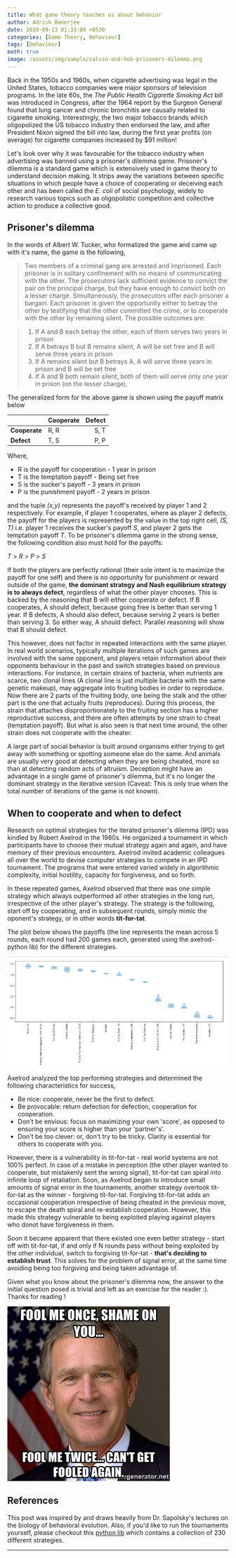 ```yaml
---
title: What game theory teaches us about behavior
author: Adrish Banerjee
date: 2020-09-13 01:33:00 +0530
categories: [Game Theory, Behaviour]
tags: [behaviour]
math: true
image: /assets/img/sample/calvin-and-hob-prisoners-dilemma.png
---
```


Back in the 1950s and 1960s, when cigarette advertising was legal in the United States, tobacco companies were major sponsors of television programs. In the late 60s, the _The Public Health Cigarette Smoking Act_ bill was introduced in Congress, after the 1964 report by the Surgeon General found that lung cancer and chronic bronchitis are causally related to cigarette smoking. Interestingly, the two major tobacco brands which oligopolized the US tobacco industry then endorsed the law, and after President Nixon signed  the bill into law, during the first year profits (on average) for cigarette companies increased by $91 million!

Let's look over why it was favourable for the tobacco industry when advertising was banned using a prisoner's dilemma game. Prisoner's dilemma is a standard game which is extensively used in game theory to understand decision making. It strips away the variations between specific situations in which people have a choice of cooperating or deceiving each other and has been called the *E. coli* of social psychology,  widely to research various topics such as oligopolistic competition and collective action to produce a collective good.


## Prisoner's dilemma

In the words of Albert W. Tucker, who formalized the game and came up with it's name, the game is the following,

>Two members of a criminal gang are arrested and imprisoned. Each prisoner is in solitary confinement with no means of communicating with the other. The prosecutors lack sufficient evidence to convict the pair on the principal charge, but they have enough to convict both on a lesser charge. Simultaneously, the prosecutors offer each prisoner a bargain. Each prisoner is given the opportunity either to betray the other by testifying that the other committed the crime, or to cooperate with the other by remaining silent. The possible outcomes are:

>1. If A and B each betray the other, each of them serves two years in prison
>2. If A betrays B but B remains silent, A will be set free and B will serve three years in prison
>3. If A remains silent but B betrays A, A will serve three years in prison and B will be set free
>4. If A and B both remain silent, both of them will serve only one year in prison (on the lesser charge).

The generalized form for the above game is shown using the payoff matrix below

  |           | Cooperate | Defect    |
  |:----------|:----------|----------:|
  | **Cooperate** |    R, R   |   S, T     |
  | **Defect**    |    T, S 	|   P, P     |


Where,

- R is the payoff for cooperation - 1 year in prison
- T is the temptation payoff - Being set free
- S is the sucker's payoff - 3 years in prison
- P is the punishment payoff - 2 years in prison

and the tuple _(x,y)_ represents the payoff's received by player 1 and 2 respectively. For example, if player 1 cooperates, where as player 2 defects, the payoff for the players is represented by the value in the top right cell, _(S, T)_ i.e. player 1 receives the sucker's payoff _S_, and player 2 gets the temptation payoff _T_. To be prisoner's dilemma game in the strong sense, the following condition also must hold for the payoffs:


_T_ > _R_ > _P_ > _S_


If both the players are perfectly rational (their sole intent is to maximize the payoff for one self) and there is no opportunity for punishment or reward outside of the game, **the dominant strategy and Nash equilibrium strategy is to always defect**, regardless of what the other player chooses. This is backed by the reasoning that  B will either cooperate or defect. If B cooperates, A should defect, because going free is better than serving 1 year. If B defects, A should also defect, because serving 2 years is better than serving 3. So either way, A should defect. Parallel reasoning will show that B should defect.

This however, does not factor in repeated interactions with the same player. In real world scenarios, typically multiple iterations of such games are involved with the same opponent, and players retain information about their opponents behaviour in the past and switch strategies based on previous interactions. For instance, in certain strains of bacteria, when nutrients are scarce, two clonal lines (A clonal line is just multiple bacteria with the same genetic makeup), may aggregate into fruiting bodies in order to reproduce. Now there are 2 parts of the fruiting body, one being the stalk and the other part is the one that actually fruits (reproduces). During this process, the strain that attaches disproportionately to the fruiting section has a higher reproductive success, and there are often attempts by one strain to cheat (temptation payoff). But what is also seen is that next time around, the other strain does not cooperate with the cheater.

A large part of social behavior is built around organisms either trying to get away with something or spotting someone else do the same. And animals are usually very good at detecting when they are being cheated, more so than at detecting random acts of altruism. Deception might have an advantage in a single game of prisoner's dilemma, but it's no longer the dominant strategy in the iterative version (Caveat: This is only true when the total number of iterations of the game is not known).

## When to cooperate and when to defect

Research on optimal strategies for the iterated prisoner's dilemma (IPD) was kindled by Robert Axelrod in the 1980s. He organized a tournament in which participants have to choose their mutual strategy again and again, and have memory of their previous encounters. Axelrod invited academic colleagues all over the world to devise computer strategies to compete in an IPD tournament. The programs that were entered varied widely in algorithmic complexity, initial hostility, capacity for forgiveness, and so forth.

In these repeated games, Axelrod observed that there was one simple strategy which always outperformed all other strategies in the long run, irrespective of the other player's strategy. The strategy is the following, start off by cooperating, and in subsequent rounds, simply mimic the oponent's strategy, or in other words **tit-for-tat**.

The plot below shows the payoffs (the line represents the mean across 5 rounds, each round had 200 games each, generated using the axelrod-python lib) for the different strategies.

<img src="/assets/img/sample/axl-tournament-results.png"/>

Axelrod analyzed the top performing strategies and determined the following characteristics for success,

- Be nice: cooperate, never be the first to defect.
- Be provocable: return defection for defection, cooperation for cooperation.
- Don't be envious: focus on maximizing your own 'score', as opposed to ensuring your score is higher than your 'partner's'.
- Don't be too clever: or, don't try to be tricky. Clarity is essential for others to cooperate with you.

However, there is a vulnerability in tit-for-tat - real world systems are not 100% perfect. In case of a mistake in perception (the other player wanted to cooperate, but mistakenly sent the wrong signal), tit-for-tat can spiral into infinite loop of retaliation. Soon, as Axelrod began to introduce small amounts of signal error in the tournaments, another strategy overtook tit-for-tat as the winner - forgiving tit-for-tat. Forgiving tit-for-tat adds an occasional cooperation irrespective of being cheated in the previous move, to escape the death spiral and re-establish cooperation. However, this made this strategy vulnerable to being exploited playing against players who donot have forgiveness in them.

Soon it became apparent that there existed one even better strategy - start off with tit-for-tat, if and only if N rounds pass without being exploited by the other individual, switch to forgiving tit-for-tat - **that's deciding to establish trust**. This solves for the problem of signal error, at the same time avoiding being too forgiving and being taken advantage of.

Given what you know about the prisoner's dilemma now, the answer to the initial question posed is trivial and left as an exercise for the reader :). Thanks for reading !

<img src="/assets/img/sample/george-bush-fool-me-twice.jpg"/>


## References

This post was inspired by and draws heavily from Dr. Sapolsky's lectures on the biology of behavioral evolution. Also, if you'd like to run the tournaments yourself, please checkout this <a href="https://axelrod.readthedocs.io/en/stable/">python lib</a> which contains a collection of 230 different strategies.

---
